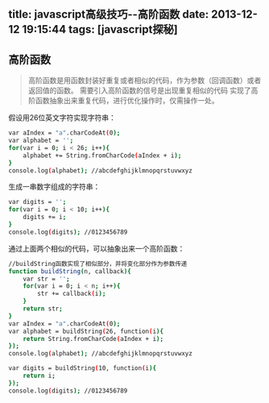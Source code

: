 title: javascript高级技巧--高阶函数
date: 2013-12-12 19:15:44
tags: [javascript探秘]
---

高阶函数
----------------------

> 高阶函数是用函数封装好重复或者相似的代码，作为参数（回调函数）或者返回值的函数。
> 需要引入高阶函数的信号是出现重复相似的代码
> 实现了高阶函数抽象出来重复代码，进行优化操作时，仅需操作一处。

假设用26位英文字符实现字符串：
```sh
var aIndex = "a".charCodeAt(0);
var alphabet = '';
for(var i = 0; i < 26; i++){
    alphabet += String.fromCharCode(aIndex + i);
}
console.log(alphabet); //abcdefghijklmnopqrstuvwxyz
```
<!--more-->
生成一串数字组成的字符串：

```sh
var digits = '';
for(var i = 0; i < 10; i++){
    digits += i;
}
console.log(digits); //0123456789
```

通过上面两个相似的代码，可以抽象出来一个高阶函数：

```sh
//buildString函数实现了相似部分，并将变化部分作为参数传递
function buildString(n, callback){
    var str = '';
    for(var i = 0; i < n; i++){
        str += callback(i);
    }
    return str;
}
var aIndex = "a".charCodeAt(0);
var alphabet = buildString(26, function(i){
    return String.fromCharCode(aIndex + i);
});
console.log(alphabet); //abcdefghijklmnopqrstuvwxyz

var digits = buildString(10, function(i){
    return i;
});
console.log(digits); //0123456789
```
